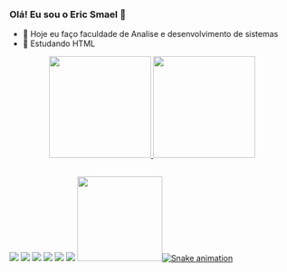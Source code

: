 ### Olá! Eu sou o Eric Smael 👋

- 🔭 Hoje eu faço faculdade de Analise e desenvolvimento de sistemas
- 🌱 Estudando HTML


<div align="center">
  <a href="https://github.com/ericsmael">
  <img height="180em" src="https://github-readme-stats.vercel.app/api?username=ericsmael&show_icons=true&theme=black&include_all_commits=true&count_private=true"/>
  <img height="180em" src="https://github-readme-stats.vercel.app/api/top-langs/?username=ericsmael&layout=compact&langs_count=7&theme=black"/>
  
</div>

##

<div> 
  <a href="https://www.youtube.com/channel/UC_-uuuZbY0AAt9CViNzvc-Q" target="_blank"><img src="https://img.shields.io/badge/YouTube-FF0000?style=for-the-badge&logo=youtube&logoColor=white" target="_blank"></a>
  <a href="https://instagram.com/rafaballerini" target="_blank"><img src="https://img.shields.io/badge/-Instagram-%23E4405F?style=for-the-badge&logo=instagram&logoColor=white" target="_blank"></a>
 	<a href="https://www.twitch.tv/rafaballerinii" target="_blank"><img src="https://img.shields.io/badge/Twitch-9146FF?style=for-the-badge&logo=twitch&logoColor=white" target="_blank"></a>
 <a href="https://discord.gg/wagxzStdcR" target="_blank"><img src="https://img.shields.io/badge/Discord-7289DA?style=for-the-badge&logo=discord&logoColor=white" target="_blank"></a> 
  <a href = "mailto:contatorafaballerini@gmail.com"><img src="https://img.shields.io/badge/-Gmail-%23333?style=for-the-badge&logo=gmail&logoColor=white" target="_blank"></a>
  <a href="https://www.linkedin.com/in/rafaella-ballerini-45875016a" target="_blank"><img src="https://img.shields.io/badge/-LinkedIn-%230077B5?style=for-the-badge&logo=linkedin&logoColor=white" target="_blank"></a>
   <a href="https://picasion.com/"><img src="https://i.picasion.com/pic92/7f7836b01c95f5a5e6a051fe03a21fca.gif" width="150" height="150" border="0" 
  
  ![Snake animation](https://github.com/ericsmael/ericsmael/blob/output/github-contribution-grid-snake.svg)

</div>

